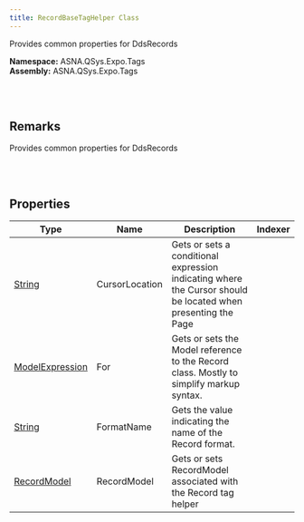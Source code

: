 ```yaml
---
title: RecordBaseTagHelper Class
---
```


Provides common properties for DdsRecords

**Namespace:** ASNA.QSys.Expo.Tags <br/>
**Assembly:** ASNA.QSys.Expo.Tags

<br>
<br>

## Remarks

Provides common properties for DdsRecords

[//]: # ($$TODO: Complete the Remarks section.)

<br>
<br>

## Properties

| Type | Name | Description | Indexer
| --- | --- | --- | --- 
| [String](https://docs.microsoft.com/en-us/dotnet/api/system.string) | CursorLocation | Gets or sets a conditional expression indicating where the Cursor should be located when presenting the Page | 
| [ModelExpression](https://docs.microsoft.com/en-us/dotnet/api/microsoft.aspnetcore.mvc.viewfeatures.modelexpression) | For | Gets or sets the Model reference to the Record class. Mostly to simplify markup syntax. | 
| [String](https://docs.microsoft.com/en-us/dotnet/api/system.string) | FormatName | Gets the value indicating the name of the Record format. | 
| [RecordModel](/reference/asna-qsys-expo/expo-model/record-model.html) | RecordModel | Gets or sets RecordModel associated with the Record tag helper | 

<br>
<br>


